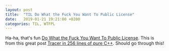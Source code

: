 ```yaml
---
layout: post
title:  "TIL Do What the Fuck You Want To Public License"
date:   2019-01-21 19:21:00 +0200
categories: TIL, WTFPL
---
```

Ha-ha, that's fun [Do What the Fuck You Want To Public License](https://en.wikipedia.org/wiki/WTFPL). This is from this great post [Tracer in 256 lines of pure C++](https://habr.com/ru/post/436790/). Should go through this!
